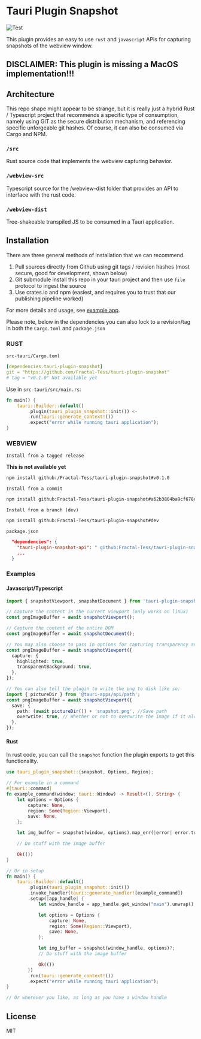 # Tauri Plugin Snapshot

![Test](https://github.com/Fractal-Tess/tauri-plugin-snapshot/actions/workflows/test.yml/badge.svg)

This plugin provides an easy to use `rust` and `javascript` APIs for capturing snapshots of the webview window.

## **DISCLAIMER: This plugin is missing a MacOS implementation!!!**

## Architecture

This repo shape might appear to be strange, but it is really just a hybrid Rust / Typescript project that recommends a specific type of consumption, namely using GIT as the secure distribution mechanism, and referencing specific unforgeable git hashes. Of course, it can also be consumed via Cargo and NPM.

### `/src`

Rust source code that implements the webview capturing behavior.

### `/webview-src`

Typescript source for the /webview-dist folder that provides an API to interface with the rust code.

### `/webview-dist`

Tree-shakeable transpiled JS to be consumed in a Tauri application.

## Installation

There are three general methods of installation that we can recommend.

1. Pull sources directly from Github using git tags / revision hashes (most secure, good for development, shown below)
2. Git submodule install this repo in your tauri project and then use `file` protocol to ingest the source
3. Use crates.io and npm (easiest, and requires you to trust that our publishing pipeline worked)

For more details and usage, see [example app](example/).

Please note, below in the dependencies you can also lock to a revision/tag in both the `Cargo.toml` and `package.json`

### RUST

`src-tauri/Cargo.toml`

```yaml
[dependencies.tauri-plugin-snapshot]
git = "https://github.com/Fractal-Tess/tauri-plugin-snapshot"
# tag = "v0.1.0" Not available yet
```

Use in `src-tauri/src/main.rs`:

```rust
fn main() {
    tauri::Builder::default()
        .plugin(tauri_plugin_snapshot::init()) <-
        .run(tauri::generate_context!())
        .expect("error while running tauri application");
}

```

### WEBVIEW

`Install from a tagged release`

**This is not available yet**

```sh
npm install github:/Fractal-Tess/tauri-plugin-snapshot#v0.1.0
```

`Install from a commit`

```sh
npm install github:Fractal-Tess/tauri-plugin-snapshot#a62b3804ba9cf678c08099789ea32fa4ba467ac4
```

`Install from a branch (dev)`

```sh
npm install github:Fractal-Tess/tauri-plugin-snapshot#dev
```

`package.json`

```json
  "dependencies": {
    "tauri-plugin-snapshot-api": " github:Fractal-Tess/tauri-plugin-snapshot",
    ...
  }
```

### Examples

#### Javascript/Typescript

```ts
import { snapshotViewport, snapshotDocument } from 'tauri-plugin-snapshot-api';

// Capture the content in the current viewport (only works on linux)
const pngImageBuffer = await snapshotViewport();

// Capture the content of the entire DOM
const pngImageBuffer = await snapshotDocument();

// You may also choose to pass in options for capturing transparency and highlighted nodes (only works on linux)
const pngImageBuffer = await snapshotViewport({
  capture: {
    highlighted: true,
    transparentBackground: true,
  },
});

// You can also tell the plugin to write the png to disk like so:
import { pictureDir } from '@tauri-apps/api/path';
const pngImageBuffer = await snapshotViewport({
  save: {
    path: (await pictureDir()) + 'snapshot.png', //Save path
    overwrite: true, // Whether or not to overwrite the image if it already exists
  },
});
```

#### Rust

In rust code, you can call the `snapshot` function the plugin exports to get this functionality.

```rs
use tauri_plugin_snapshot::{snapshot, Options, Region};

// For example in a command
#[tauri::command]
fn example_command(window: tauri::Window) -> Result<(), String> {
    let options = Options {
        capture: None,
        region: Some(Region::Viewport),
        save: None,
    };

    let img_buffer = snapshot(window, options).map_err(|error| error.to_string())?;

    // Do stuff with the image buffer

    Ok(())
}

// Or in setup
fn main() {
    tauri::Builder::default()
        .plugin(tauri_plugin_snapshot::init())
        .invoke_handler(tauri::generate_handler![example_command])
        .setup(|app_handle| {
            let window_handle = app_handle.get_window("main").unwrap();

            let options = Options {
                capture: None,
                region: Some(Region::Viewport),
                save: None,
            };

            let img_buffer = snapshot(window_handle, options)?;
            // Do stuff with the image buffer

            Ok(())
        })
        .run(tauri::generate_context!())
        .expect("error while running tauri application");
}

// Or wherever you like, as long as you have a window handle
```

## License

MIT
